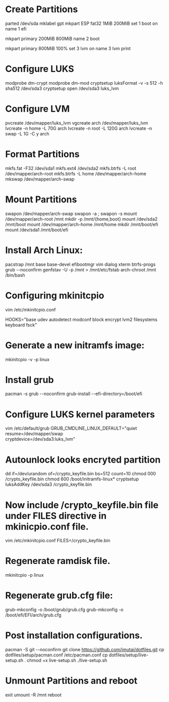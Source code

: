 # Create Partitions

parted /dev/sda
mklabel gpt
mkpart ESP fat32 1MiB 200MiB
set 1 boot on
name 1 efi

mkpart primary 200MiB 800MiB
name 2 boot

mkpart primary 800MiB 100%
set 3 lvm on
name 3 lvm
print


# Configure LUKS

modprobe dm-crypt
modprobe dm-mod
cryptsetup luksFormat -v -s 512 -h sha512 /dev/sda3
cryptsetup open /dev/sda3 luks_lvm

# Configure LVM

pvcreate /dev/mapper/luks_lvm
vgcreate arch /dev/mapper/luks_lvm
lvcreate -n home -L 70G arch
lvcreate -n root -L 120G arch
lvcreate -n swap -L 1G -C y arch

# Format Partitions

mkfs.fat -F32 /dev/sda1
mkfs.ext4 /dev/sda2
mkfs.btrfs -L root /dev/mapper/arch-root
mkfs.btrfs -L home /dev/mapper/arch-home
mkswap /dev/mapper/arch-swap

# Mount Partitions

swapon /dev/mapper/arch-swap
swapon -a ; swapon -s
mount /dev/mapper/arch-root /mnt
mkdir -p /mnt/{home,boot}
mount /dev/sda2 /mnt/boot
mount /dev/mapper/arch-home /mnt/home
mkdir /mnt/boot/efi
mount /dev/sda1 /mnt/boot/efi


# Install Arch Linux:

pacstrap /mnt base base-devel efibootmgr vim dialog xterm btrfs-progs grub --noconfirm
genfstav -U -p /mnt > /mnt/etc/fstab
arch-chroot /mnt /bin/bash

# Configuring mkinitcpio

vim /etc/mkinitcpio.conf

HOOKS="base udev autodetect modconf block encrypt lvm2 filesystems keyboard fsck"

# Generate a new initramfs image:

mkinitcpio -v -p linux


# Install grub

pacman -s grub --noconfirm
grub-install --efi-directory=/boot/efi


# Configure LUKS kernel parameters

vim /etc/default/grub
GRUB_CMDLINE_LINUX_DEFAULT="quiet resume=/dev/mapper/swap \
cryptdevice=/dev/sda3:luks_lvm"


# Autounlock looks encryted partition

dd if=/dev/urandom of=/crypto_keyfile.bin  bs=512 count=10
chmod 000 /crypto_keyfile.bin
chmod 600 /boot/initramfs-linux*
cryptsetup luksAddKey /dev/sda3 /crypto_keyfile.bin

# Now include /crypto_keyfile.bin file under FILES directive in mkinicpio.conf file.

vim /etc/mkinitcpio.conf 
FILES=/crypto_keyfile.bin


# Regenerate ramdisk file.

mkinitcpio -p linux

# Regenerate grub.cfg file:

grub-mkconfig -o /boot/grub/grub.cfg
grub-mkconfig -o /boot/efi/EFI/arch/grub.cfg


# Post installation configurations.

pacman -S git --noconfirm
git clone https://github.com/jmutai/dotfiles.git
cp dotfiles/setup/pacman.conf /etc/pacman.conf
cp dotfiles/setup/live-setup.sh .
chmod +x live-setup.sh
./live-setup.sh


# Unmount Partitions and reboot

exit
umount -R /mnt
reboot







